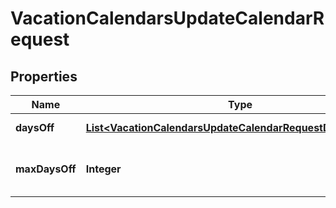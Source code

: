 

# VacationCalendarsUpdateCalendarRequest


## Properties

| Name | Type | Description | Notes |
|------------ | ------------- | ------------- | -------------|
|**daysOff** | [**List&lt;VacationCalendarsUpdateCalendarRequestDaysOffInner&gt;**](VacationCalendarsUpdateCalendarRequestDaysOffInner.md) | array of VacationCalendarDayOff |  [optional] |
|**maxDaysOff** | **Integer** | This limit will have priority over the Vacation Configuration maxDaysOff limit |  [optional] |



